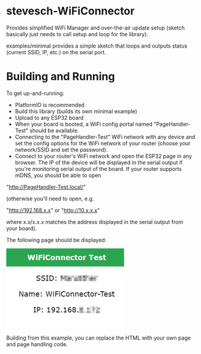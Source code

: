 # stevesch-WiFiConnector

Provides simplified WiFi Manager and over-the-air update setup (sketch basically just needs to call setup and loop for the library).

examples/minimal provides a simple sketch that loops and outputs status (current SSID, IP, etc.) on the serial port.

# Building and Running

To get up-and-running:
- PlatformIO is recommended
- Build this library (builds its own minimal example)
- Upload to any ESP32 board
- When your board is booted, a WiFi config portal named "PageHandler-Test" should be available.
- Connecting to the "PageHandler-Test" WiFi network with any device and set the config options for the WiFi network of your router (choose your network/SSID and set the password).
- Connect to your router's WiFi network and open the ESP32 page in any browser.  The IP of the device will be displayed in the serial output if you're monitoring serial output of the board.  If your router supports mDNS, you should be able to open

"http://PageHandler-Test.local/"

(otherwise you'll need to open, e.g.

"http://192.168.x.x" or "http://10.x.x.x"

where x.x/x.x.x matches the address displayed in the serial output from your board).

The following page should be displayed:

![Example Screencap](examples/minimal/example-minimal-screencap.jpg)

Building from this example, you can replace the HTML with your own page and page handling code.
